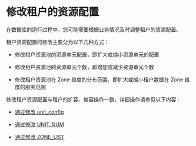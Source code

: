 修改租户的资源配置 
==============================

在数据库的运行过程中，您可能需要根据业务情况及时调整租户的资源配置。

租户资源配置的修改主要分为以下几种方式：

* 修改租户资源池的资源单元配置，即扩大或缩小资源单元的配置

  

* 修改租户资源池的资源单元个数，即增加或减少资源单元个数

  

* 修改租户资源池在 Zone 维度的分布范围，即扩大或缩小租户数据在 Zone 维度的服务范围

  




修改租户资源配置与租户的扩容、缩容操作一致，详细操作请参见以下内容：

* [通过修改 unit_config](/zh-CN/5.administrator-guide/2.basic-database-management/10.scale-out-and-scale-in-1/3.scale-in-and-scale-out-of-tenant-resources/1.by-modifying-unit_config.md)

  

* [通过修改 UNIT_NUM](/zh-CN/5.administrator-guide/2.basic-database-management/10.scale-out-and-scale-in-1/3.scale-in-and-scale-out-of-tenant-resources/2.by-modifying-unit_num.md)

  

* [通过修改 ZONE_LIST](/zh-CN/5.administrator-guide/2.basic-database-management/10.scale-out-and-scale-in-1/3.scale-in-and-scale-out-of-tenant-resources/3.by-modifying-zone_list.md)

  



